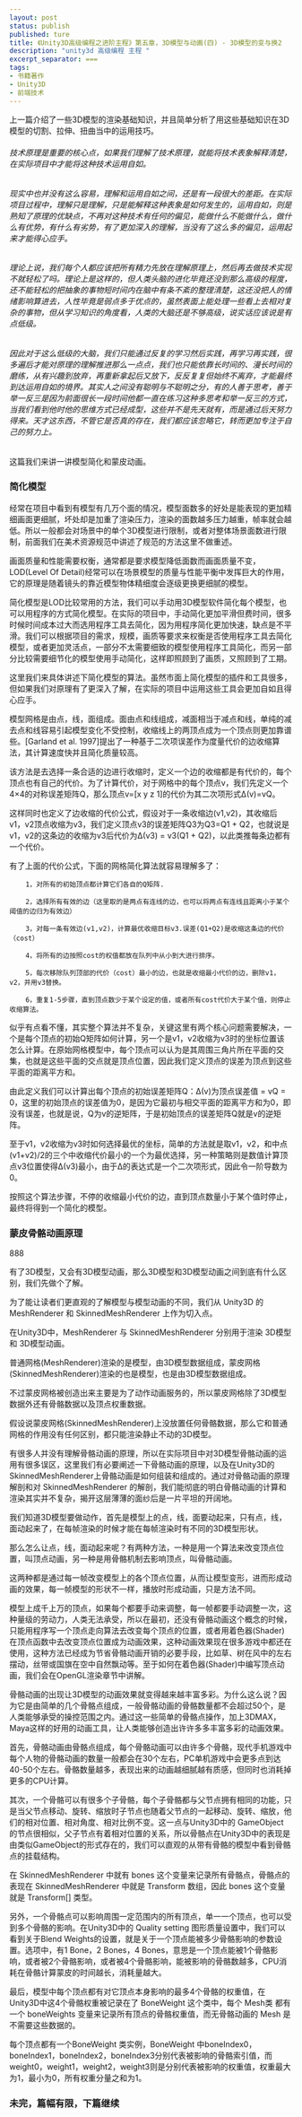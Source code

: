```yaml
---
layout: post
status: publish
published: ture
title: 《Unity3D高级编程之进阶主程》第五章，3D模型与动画(四) - 3D模型的变与换2
description: "unity3d 高级编程 主程 "
excerpt_separator: ===
tags:
- 书籍著作
- Unity3D
- 前端技术
---
```


上一篇介绍了一些3D模型的渲染基础知识，并且简单分析了用这些基础知识在3D模型的切割、拉伸、扭曲当中的运用技巧。

###### 技术原理是重要的核心点，如果我们理解了技术原理，就能将技术表象解释清楚，在实际项目中才能将这种技术运用自如。

###### 现实中也并没有这么容易，理解和运用自如之间，还是有一段很大的差距。在实际项目过程中，理解只是理解，只是能解释这种表象是如何发生的，运用自如，则是熟知了原理的优缺点，不再对这种技术有任何的偏见，能做什么不能做什么，做什么有优势，有什么有劣势，有了更加深入的理解，当没有了这么多的偏见，运用起来才能得心应手。

###### 理论上说，我们每个人都应该把所有精力先放在理解原理上，然后再去做技术实现不就轻松了吗。理论上是这样的，但人类头脑的进化毕竟还没到那么高级的程度，还不能轻松的把抽象的事物短时间内在脑中有条不紊的整理清楚，这还没把人的情绪影响算进去，人性毕竟是弱点多于优点的，虽然表面上能处理一些看上去相对复杂的事物，但从学习知识的角度看，人类的大脑还是不够高级，说实话应该说是有点低级。

###### 因此对于这么低级的大脑，我们只能通过反复的学习然后实践，再学习再实践，很多遍后才能对原理的理解推进那么一点点，我们也只能依靠长时间的、漫长时间的磨练，从有兴趣到放弃，再重新拿起后又放下，反反复复但始终不离弃，才能最终到达运用自如的境界。其实人之间没有聪明与不聪明之分，有的人善于思考，善于举一反三是因为前面很长一段时间他都一直在练习这种多思考和举一反三的方式，当我们看到他时他的思维方式已经成型，这些并不是先天就有，而是通过后天努力得来。天才这东西，不管它是否真的存在，我们都应该忽略它，转而更加专注于自己的努力上。

这篇我们来讲一讲模型简化和蒙皮动画。

### 简化模型

经常在项目中看到有模型有几万个面的情况，模型面数多的好处是能表现的更加精细画面更细腻，坏处却是加重了渲染压力，渲染的面数越多压力越重，帧率就会越低。所以一般都会对场景中的单个3D模型进行限制，或者对整体场景面数进行限制，前面我们在美术资源规范中讲述了规范的方法这里不做重述。

画面质量和性能需要权衡，通常都是要求模型降低面数而画面质量不变，LOD(Level Of Detail)经常可以在场景模型的质量与性能平衡中发挥巨大的作用，它的原理是随着镜头的靠近模型物体精细度会逐级更换更细腻的模型。

简化模型是LOD比较常用的方法，我们可以手动用3D模型软件简化每个模型，也可以用程序的方式简化模型。在实际的项目中，手动简化更加平滑但费时间，很多时候时间成本过大而选用程序工具去简化，因为用程序简化更加快速，缺点是不平滑。我们可以根据项目的需求，规模，画质等要求来权衡是否使用程序工具去简化模型，或者更加灵活点，一部分不太需要细致的模型使用程序工具简化，而另一部分比较需要细节化的模型使用手动简化，这样即照顾到了画质，又照顾到了工期。

这里我们来具体讲述下简化模型的算法。虽然市面上简化模型的插件和工具很多，但如果我们对原理有了更深入了解，在实际的项目中运用这些工具会更加自如且得心应手。

模型网格是由点，线，面组成。面由点和线组成，减面相当于减点和线，单纯的减去点和线容易引起模型变化不受控制，收缩线上的两顶点成为一个顶点则更加靠谱些。[Garland et al. 1997]提出了一种基于二次项误差作为度量代价的边收缩算法，其计算速度快并且简化质量较高。

该方法是去选择一条合适的边进行收缩时，定义一个边的收缩都是有代价的，每个顶点也有自己的代价。为了计算代价，对于网格中的每个顶点v，我们先定义一个4×4的对称误差矩阵Q，那么顶点v=[x y z 1]的代价为其二次项形式Δ(v)=vQ。

这样同时也定义了边收缩的代价公式，假设对于一条收缩边(v1,v2)，其收缩后v1，v2顶点收缩为v3，我们定义顶点v3的误差矩阵Q3为Q3=Q1 + Q2，也就说是v1，v2的这条边的收缩为v3后代价为Δ(v3) = v3(Q1 + Q2)，以此类推每条边都有一个代价。

有了上面的代价公式，下面的网格简化算法就容易理解多了：

		1，对所有的初始顶点都计算它们各自的Q矩阵.

		2，选择所有有效的边（这里取的是两点有连线的边，也可以将两点有连线且距离小于某个阈值的边归为有效边）

		3，对每一条有效边(v1,v2)，计算最优收缩目标v3.误差(Q1+Q2)是收缩这条边的代价（cost）

		4，将所有的边按照cost的权值都放在队列中从小到大进行排序。

		5，每次移除队列顶部的代价（cost）最小的边，也就是收缩最小代价的边，删除v1，v2，并用v3替换。

		6，重复1-5步骤，直到顶点数少于某个设定的值，或者所有cost代价大于某个值，则停止收缩算法。

似乎有点看不懂，其实整个算法并不复杂，关键这里有两个核心问题需要解决，一个是每个顶点的初始Q矩阵如何计算，另一个是v1，v2收缩为v3时的坐标位置该怎么计算。在原始网格模型中，每个顶点可以认为是其周围三角片所在平面的交集，也就是这些平面的交点就是顶点位置，因此我们定义顶点的误差为顶点到这些平面的距离平方和。

由此定义我们可以计算出每个顶点的初始误差矩阵Q：Δ(v)为顶点误差值 = vQ = 0，这里的初始顶点的误差值为0，是因为它最初与相交平面的距离平方和为0，即没有误差，也就是说，Q为v的逆矩阵，于是初始顶点的误差矩阵Q就是v的逆矩阵。

至于v1，v2收缩为v3时如何选择最优的坐标，简单的方法就是取v1，v2，和中点(v1+v2)/2的三个中收缩代价最小的一个为最优选择，另一种策略则是数值计算顶点v3位置使得Δ(v3)最小，由于Δ的表达式是一个二次项形式，因此令一阶导数为0。

按照这个算法步骤，不停的收缩最小代价的边，直到顶点数量小于某个值时停止，最终将得到一个简化的模型。

### 蒙皮骨骼动画原理

888

有了3D模型，又会有3D模型动画，那么3D模型和3D模型动画之间到底有什么区别，我们先做个了解。

为了能让读者们更直观的了解模型与模型动画的不同，我们从 Unity3D 的 MeshRenderer 和 SkinnedMeshRenderer 上作为切入点。

在Unity3D中，MeshRenderer 与 SkinnedMeshRenderer 分别用于渲染 3D模型 和 3D模型动画。

普通网格(MeshRenderer)渲染的是模型，由3D模型数据组成，蒙皮网格(SkinnedMeshRenderer)渲染的也是模型，也是由3D模型数据组成。

不过蒙皮网格被创造出来主要是为了动作动画服务的，所以蒙皮网格除了3D模型数据外还有骨骼数据以及顶点权重数据。

假设说蒙皮网格(SkinnedMeshRenderer)上没放置任何骨骼数据，那么它和普通网格的作用没有任何区别，都只能渲染静止不动的3D模型。

有很多人并没有理解骨骼动画的原理，所以在实际项目中对3D模型骨骼动画的运用有很多误区，这里我们有必要阐述一下骨骼动画的原理，以及在Unity3D的SkinnedMeshRenderer上骨骼动画是如何组装和组成的。通过对骨骼动画的原理解剖和对 SkinnedMeshRenderer 的解剖，我们能彻底的明白骨骼动画的计算和渲染其实并不复杂，揭开这层薄薄的面纱后是一片平坦的开阔地。

我们知道3D模型要做动作，首先是模型上的点，线，面要动起来，只有点，线，面动起来了，在每帧渲染的时候才能在每帧渲染时有不同的3D模型形状。

那么怎么让点，线，面动起来呢？有两种方法，一种是用一个算法来改变顶点位置，叫顶点动画，另一种是用骨骼机制去影响顶点，叫骨骼动画。

这两种都是通过每一帧改变模型上的各个顶点位置，从而让模型变形，进而形成动画的效果，每一帧模型的形状不一样，播放时形成动画，只是方法不同。

模型上成千上万的顶点，如果每个都要手动来调整，每一帧都要手动调整一次，这种量级的劳动力，人类无法承受，所以在最初，还没有骨骼动画这个概念的时候，只能用程序写一个顶点走向算法去改变每个顶点的位置，或者用着色器(Shader)在顶点函数中去改变顶点位置成为动画效果，这种动画效果现在很多游戏中都还在使用，这种方法已经成为节省骨骼动画开销的必要手段，比如草、树在风中的左右摆动，丝带或国旗在空中自然飘动等。至于如何在着色器(Shader)中编写顶点动画，我们会在OpenGL渲染章节中讲解。

骨骼动画的出现让3D模型的动画效果就变得越来越丰富多彩。为什么这么说？因为它是由简单的几个骨骼点组成，一般骨骼动画的骨骼数量都不会超过50个，是人类能够承受的操控范围之内。通过这一些简单的骨骼点操作，加上3DMAX，Maya这样的好用的动画工具，让人类能够创造出许许多多丰富多彩的动画效果。

首先，骨骼动画由骨骼点组成，每个骨骼动画可以由许多个骨骼，现代手机游戏中每个人物的骨骼动画的数量一般都会在30个左右，PC单机游戏中会更多点到达40-50个左右。骨骼数量越多，表现出来的动画越细腻越有质感，但同时也消耗掉更多的CPU计算。

其次，一个骨骼可以有很多个子骨骼，每个子骨骼都与父节点拥有相同的功能，只是当父节点移动、旋转、缩放时子节点也随着父节点的一起移动、旋转、缩放，他们的相对位置、相对角度、相对比例不变。这一点与Unity3D中的 GameObject 的节点很相似，父子节点有着相对位置的关系，所以骨骼点在Unity3D中的表现是由类似GameObject的形式存在的，我们可以直观的从带有骨骼的模型中看到骨骼点的挂载结构。

在 SkinnedMeshRenderer 中就有 bones 这个变量来记录所有骨骼点，骨骼点的表现在 SkinnedMeshRenderer 中就是 Transform 数组，因此 bones 这个变量就是 Transform[] 类型。

另外，一个骨骼点可以影响周围一定范围内的所有顶点，单一一个顶点，也可以受到多个骨骼的影响。在Unity3D中的 Quality setting 图形质量设置中，我们可以看到关于Blend Weights的设置，就是关于一个顶点能被多少骨骼影响的参数设置。选项中，有1 Bone，2 Bones，4 Bones，意思是一个顶点能被1个骨骼影响，或者被2个骨骼影响，或者被4个骨骼影响，能被影响的骨骼数越多，CPU消耗在骨骼计算蒙皮的时间越长，消耗量越大。

最后，模型中每个顶点都有对它顶点本身影响的最多4个骨骼的权重值，在Unity3D中这4个骨骼权重被记录在了 BoneWeight 这个类中，每个 Mesh类 都有一个 boneWeights 变量来记录所有顶点的骨骼权重值，而无骨骼动画的 Mesh 是不需要这些数据的。

每个顶点都有一个BoneWeight 类实例，BoneWeight 中boneIndex0，boneIndex1，boneIndex2，boneIndex3分别代表被影响的骨骼索引值，而weight0，weight1，weight2，weight3则是分别代表被影响的权重值，权重最大为1，最小为0，所有权重分量之和为1。

### 未完，篇幅有限，下篇继续
